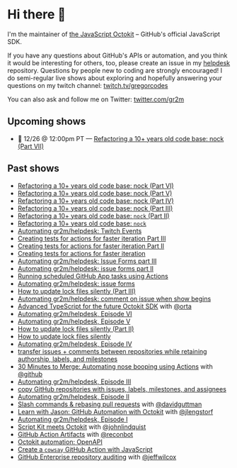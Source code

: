 # Hi there 👋

I'm the maintainer of [the JavaScript Octokit](https://github.com/octokit/octokit.js/) – GitHub's official JavaScript SDK.

If you have any questions about GitHub's APIs or automation, and you think it would be interesting for others, too, please create an issue in my [helpdesk](https://github.com/gr2m/helpdesk) repository. Questions by people new to coding are strongly encouraged! I do semi-regular live shows about exploring and hopefully answering your questions on my twitch channel: [twitch.tv/gregorcodes](https://www.twitch.tv/gregorcodes)

You can also ask and follow me on Twitter: [twitter.com/gr2m](https://twitter.com/gr2m)

<!--START_SECTION:helpdesk-shows-->


## Upcoming shows

- 📅 12/26 @ 12:00pm PT — [Refactoring a 10+ years old code base: nock (Part VII)](https://github.com/gr2m/helpdesk/issues/60)

## Past shows

- [Refactoring a 10+ years old code base: nock (Part VI)](https://github.com/gr2m/helpdesk/issues/59)
- [Refactoring a 10+ years old code base: nock (Part V)](https://github.com/gr2m/helpdesk/issues/58)
- [Refactoring a 10+ years old code base: nock (Part IV)](https://github.com/gr2m/helpdesk/issues/57)
- [Refactoring a 10+ years old code base: nock (Part III)](https://github.com/gr2m/helpdesk/issues/55)
- [Refactoring a 10+ years old code base: `nock` (Part II)](https://github.com/gr2m/helpdesk/issues/54)
- [Refactoring a 10+ years old code base: `nock`](https://github.com/gr2m/helpdesk/issues/53)
- [Automating gr2m/helpdesk: Twitch Events](https://github.com/gr2m/helpdesk/issues/52)
- [Creating tests for actions for faster iteration Part III](https://github.com/gr2m/helpdesk/issues/49)
- [Creating tests for actions for faster iteration Part II](https://github.com/gr2m/helpdesk/issues/47)
- [Creating tests for actions for faster iteration](https://github.com/gr2m/helpdesk/issues/46)
- [Automating gr2m/helpdesk: Issue Forms part III](https://github.com/gr2m/helpdesk/issues/45)
- [Automating gr2m/helpdesk: issue forms part II](https://github.com/gr2m/helpdesk/issues/42)
- [Running scheduled GitHub App tasks using Actions](https://github.com/gr2m/helpdesk/issues/38)
- [Automating gr2m/helpdesk: issue forms](https://github.com/gr2m/helpdesk/issues/34)
- [How to update lock files silently (Part III)](https://github.com/gr2m/helpdesk/issues/32)
- [Automating gr2m/helpdesk: comment on issue when show begins](https://github.com/gr2m/helpdesk/issues/31)
- [Advanced TypeScript for the future Octokit SDK](https://github.com/gr2m/helpdesk/issues/29) with [@orta](https://github.com/orta)
- [Automating gr2m/helpdesk, Episode VI](https://github.com/gr2m/helpdesk/issues/27)
- [Automating gr2m/helpdesk, Episode V](https://github.com/gr2m/helpdesk/issues/25)
- [How to update lock files silently (Part II)](https://github.com/gr2m/helpdesk/issues/24)
- [How to update lock files silently](https://github.com/gr2m/helpdesk/issues/22)
- [Automating gr2m/helpdesk, Episode IV](https://github.com/gr2m/helpdesk/issues/21)
- [transfer issues + comments between repositories while retaining authorship, labels, and milestones](https://github.com/gr2m/helpdesk/issues/20)
- [30 Minutes to Merge: Automating nose booping using Actions](https://github.com/gr2m/helpdesk/issues/18) with [@github](https://github.com/github)
- [Automating gr2m/helpdesk, Episode III](https://github.com/gr2m/helpdesk/issues/17)
- [copy GitHub repositories with issues, labels, milestones, and assignees](https://github.com/gr2m/helpdesk/issues/16)
- [Automating gr2m/helpdesk, Episode II](https://github.com/gr2m/helpdesk/issues/14)
- [Slash commands & rebasing pull requests](https://github.com/gr2m/helpdesk/issues/13) with [@davidguttman](https://github.com/davidguttman)
- [Learn with Jason: GitHub Automation with Octokit](https://github.com/gr2m/helpdesk/issues/11) with [@jlengstorf](https://github.com/jlengstorf)
- [Automating gr2m/helpdesk, Episode I](https://github.com/gr2m/helpdesk/issues/10)
- [Script Kit meets Octokit](https://github.com/gr2m/helpdesk/issues/8) with [@johnlindquist](https://github.com/johnlindquist)
- [GitHub Action Artifacts](https://github.com/gr2m/helpdesk/issues/7) with [@reconbot](https://github.com/reconbot)
- [Octokit automation: OpenAPI](https://github.com/gr2m/helpdesk/issues/5)
- [Create a `cowsay` GitHub Action with JavaScript](https://github.com/gr2m/helpdesk/issues/4)
- [GitHub Enterprise repository auditing](https://github.com/gr2m/helpdesk/issues/1) with [@jeffwilcox](https://github.com/jeffwilcox)


<!--END_SECTION:helpdesk-shows-->

